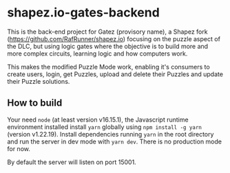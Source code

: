 # shapez.io-gates-backend

This is the back-end project for Gatez (provisory name), a Shapez fork (https://github.com/RafRunner/shapez.io) focusing on the puzzle aspect of the DLC, but using logic gates where the objective is to build more and more complex circuits, learning logic and how computers work.

This makes the modified Puzzle Mode work, enabling it's consumers to create users, login, get Puzzles, upload and delete their Puzzles and update their Puzzle solutions.

## How to build

Your need `node` (at least version v16.15.1), the Javascript runtime environment installed  install `yarn` globally using `npm install -g yarn` (version v1.22.19). Install dependencies running `yarn` in the root directory and run the server in dev mode with `yarn dev`. There is no production mode for now.

By default the server will listen on port 15001.